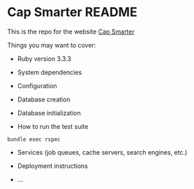 # Cap Smarter README

This is the repo for the website [Cap Smarter](https://www.capsmarter.com)

Things you may want to cover:

* Ruby version 3.3.3

* System dependencies

* Configuration

* Database creation

* Database initialization

* How to run the test suite

`bundle exec rspec`

* Services (job queues, cache servers, search engines, etc.)

* Deployment instructions

* ...
